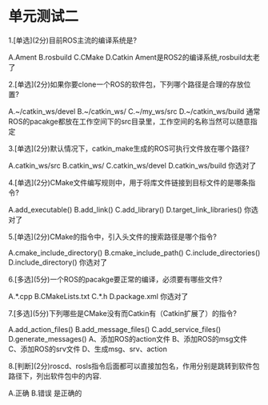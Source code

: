# 单元测试二
<quiz>
    <question>
        <p>1.[单选](2分)目前ROS主流的编译系统是?</p>
        <answer>A.Ament</answer>
        <answer>B.rosbuild</answer>
        <answer>C.CMake</answer>
        <answer correct>D.Catkin</answer>
        <explanation>Ament是ROS2的编译系统,rosbuild太老了</explanation>
    </question>
</quiz>

<quiz>
    <question>
        <p>2.[单选](2分)如果你要clone一个ROS的软件包，下列哪个路径是合理的存放位置?</p>
        <answer>A.~/catkin_ws/devel</answer>
        <answer>B.~/catkin_ws/</answer>
        <answer correct> C.~/my_ws/src</answer>
        <answer>D.~/catkin_ws/build</answer>
        <explanation>通常ROS的pacakge都放在工作空间下的src目录里，工作空间的名称当然可以随意指定</explanation>
    </question>
</quiz>

<quiz>
    <question>
        <p>3.[单选](2分)默认情况下，catkin_make生成的ROS可执行文件放在哪个路径?</p>
        <answer>A.catkin_ws/src</answer>
        <answer>B.catkin_ws/</answer>
        <answer correct> C.catkin_ws/devel</answer>
        <answer>D.catkin_ws/build</answer>
        <explanation>你选对了</explanation>
    </question>
</quiz>

<quiz>
    <question>
        <p>4.[单选](2分)CMake文件编写规则中，用于将库文件链接到目标文件的是哪条指令?</p>
        <answer>A.add_executable()</answer>
        <answer>B.add_link()</answer>
        <answer>C.add_library() </answer>
        <answer correct> D.target_link_libraries()</answer>
        <explanation>你选对了</explanation>
    </question>
</quiz>

<quiz>
    <question>
        <p>5.[单选](2分)CMake的指令中，引入头文件的搜索路径是哪个指令?</p>
        <answer>A.cmake_include_directory()</answer>
        <answer>B.cmake_include_path()</answer>
        <answer correct> C.include_directories()</answer>
        <answer>D.include_directory()</answer>
        <explanation>你选对了</explanation>
    </question>
</quiz>

<quiz>
    <question multiple>
        <p>6.[多选](5分)一个ROS的pacakge要正常的编译，必须要有哪些文件?</p>
        <answer>A.*.cpp</answer>
        <answer correct> B.CMakeLists.txt</answer>
        <answer >C.*.h</answer>
        <answer correct>D.package.xml</answer>
        <explanation>你选对了</explanation>
    </question>
</quiz>

<quiz>
    <question multiple>
        <p>7.[多选](5分)下列哪些是CMake没有而Catkin有（Catkin扩展了）的指令?</p>
        <answer correct>A.add_action_files()</answer>
        <answer correct> B.add_message_files()</answer>
        <answer correct> C.add_service_files()</answer>
        <answer correct> D.generate_messages()</answer>
        <explanation>  A、添加ROS的action文件  B、添加ROS的msg文件  C、添加ROS的srv文件  D、生成msg、srv、action</explanation>
    </question>
</quiz>

<quiz>
    <question>
        <p>8.[判断](2分)roscd、rosls指令后面都可以直接加包名，作用分别是跳转到软件包路径下，列出软件包中的内容.</p>
        <answer correct>A.正确</answer>
        <answer>B.错误</answer>
        <explanation>是正确的</explanation>
    </question>
</quiz>



